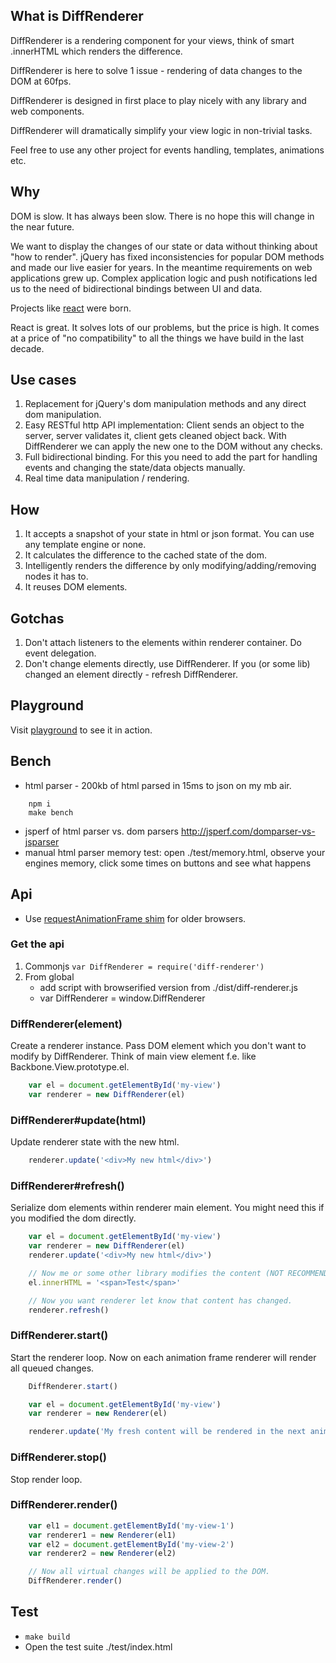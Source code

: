 ## What is DiffRenderer

DiffRenderer is a rendering component for your views, think of smart .innerHTML which renders the difference.

DiffRenderer is here to solve 1 issue - rendering of data changes to the DOM at 60fps.

DiffRenderer is designed in first place to play nicely with any library and web components.

DiffRenderer will dramatically simplify your view logic in non-trivial tasks.

Feel free to use any other project for events handling, templates, animations etc.

## Why

DOM is slow. It has always been slow. There is no hope this will change in the near future.

We want to display the changes of our state or data without thinking about "how to render".
jQuery has fixed inconsistencies for popular DOM methods and made our live easier for years. In the meantime requirements on web applications grew up. Complex application logic and push notifications led us to the need of bidirectional bindings between UI and data.

Projects like [react](https://github.com/facebook/react/) were born.

React is great. It solves lots of our problems, but the price is high. It comes at a price of "no compatibility" to all the things we have build in the last decade.

## Use cases

1. Replacement for jQuery's dom manipulation methods and any direct dom manipulation.
1. Easy RESTful http API implementation:
   Client sends an object to the server, server validates it, client gets cleaned object back. With DiffRenderer we can apply the new one to the DOM without any checks.
1. Full bidirectional binding. For this you need to add the part for handling events and changing the state/data objects manually.
1. Real time data manipulation / rendering.

## How

1. It accepts a snapshot of your state in html or json format. You can use any template engine or none.
1. It calculates the difference to the cached state of the dom.
1. Intelligently renders the difference by only modifying/adding/removing nodes it has to.
1. It reuses DOM elements.

## Gotchas

1. Don't attach listeners to the elements within renderer container. Do event delegation.
1. Don't change elements directly, use DiffRenderer. If you (or some lib) changed an element directly - refresh DiffRenderer.

## Playground

Visit [playground](//kof.github.com/diff-renderer/demo/playground.html) to see it in action.

## Bench

- html parser - 200kb of html parsed in 15ms to json on my mb air.
```
    npm i
    make bench
```
- jsperf of html parser vs. dom parsers http://jsperf.com/domparser-vs-jsparser
- manual html parser memory test: open ./test/memory.html, observe your engines memory, click some times on buttons and see what happens

## Api

- Use [requestAnimationFrame shim](https://github.com/kof/animation-frame) for older browsers.

### Get the api

1. Commonjs `var DiffRenderer = require('diff-renderer')`
2. From global
    - add script with browserified version from ./dist/diff-renderer.js
    - var DiffRenderer = window.DiffRenderer

### DiffRenderer(element)

Create a renderer instance. Pass DOM element which you don't want to modify by DiffRenderer. Think of main view element f.e. like Backbone.View.prototype.el.

```javascript
    var el = document.getElementById('my-view')
    var renderer = new DiffRenderer(el)
```

### DiffRenderer#update(html)

Update renderer state with the new html.

```javascript
    renderer.update('<div>My new html</div>')
```

### DiffRenderer#refresh()

Serialize dom elements within renderer main element. You might need this if you modified the dom directly.

```javascript
    var el = document.getElementById('my-view')
    var renderer = new DiffRenderer(el)
    renderer.update('<div>My new html</div>')

    // Now me or some other library modifies the content (NOT RECOMMENDED)
    el.innerHTML = '<span>Test</span>'

    // Now you want renderer let know that content has changed.
    renderer.refresh()
```


### DiffRenderer.start()

Start the renderer loop. Now on each animation frame renderer will render all queued changes.

```javascript
    DiffRenderer.start()

    var el = document.getElementById('my-view')
    var renderer = new Renderer(el)

    renderer.update('My fresh content will be rendered in the next animation frame.')
```

### DiffRenderer.stop()

Stop render loop.

### DiffRenderer.render()


```javascript
    var el1 = document.getElementById('my-view-1')
    var renderer1 = new Renderer(el1)
    var el2 = document.getElementById('my-view-2')
    var renderer2 = new Renderer(el2)

    // Now all virtual changes will be applied to the DOM.
    DiffRenderer.render()
```

## Test
- `make build`
- Open the test suite ./test/index.html
